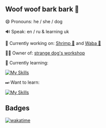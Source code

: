 ## Woof woof bark bark 👋

😄 Pronouns: he / she / dog

🔊 Speak: en / ru & learning uk

🔭 Currently working on: [Shrimp 🦐](https://github.com/kapertdog/shrimp) and [Waba 🔆](https://github.com/kapertdog/waba)

🐕‍🦺 Owner of: [strange dog's workshop](https://github.com/strange-dog-s-workshop)

🌱 Currently learning:

[![My Skills](https://skills.thijs.gg/icons?i=py,figma,md,bash,qt,androidstudio)](https://skillicons.dev/)

⏭ Want to learn:

[![My Skills](https://skills.thijs.gg/icons?i=java,kotlin,js,cpp,cs,html)](https://skillicons.dev/)

## Badges
[![wakatime](https://wakatime.com/badge/user/c953efa8-fc06-4e4c-8158-fcc289fcf2e6.svg)](https://wakatime.com/@c953efa8-fc06-4e4c-8158-fcc289fcf2e6)

<!--
**kapertdog/kapertdog** is a ✨ _special_ ✨ repository because its `README.md` (this file) appears on your GitHub profile.

Here are some ideas to get you started:

- 👯 I’m looking to collaborate on ...
- 🤔 I’m looking for help with ...
- 💬 Ask me about ...
- 📫 How to reach me: ...
- ⚡ Fun fact: ...
-->
